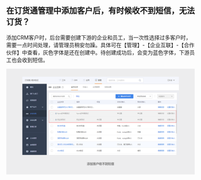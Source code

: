 ## 在订货通管理中添加客户后，有时候收不到短信，无法订货？ ##

添加CRM客户时，后台需要创建下游的企业和员工，当一次性选择过多客户时，需要一点时间处理，请管理员稍安勿躁。具体可在【管理】-【企业互联】-【合作伙伴】中查看，灰色字体是还在创建中。待创建成功后，会变为蓝色字体，下游员工也会收到短信。

![](image/22.png)







